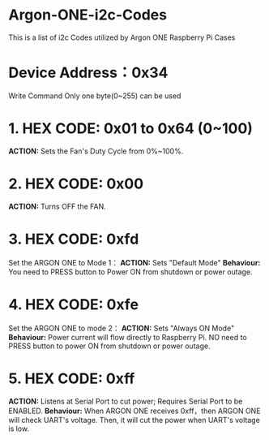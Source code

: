 # Argon-ONE-i2c-Codes
This is a list of i2c Codes utilized by Argon ONE Raspberry Pi Cases

# Device Address：**0x34**

Write Command
Only one byte(0~255) can be used


# 1.  HEX CODE: **0x01 to 0x64** (0~100)
**ACTION:** Sets the Fan's Duty Cycle from 0%~100%.

# 2. HEX CODE: 0x00
**ACTION:** Turns OFF the FAN.


# 3.  HEX CODE: 0xfd
Set the ARGON ONE to Mode 1：
**ACTION:** Sets "Default Mode"
**Behaviour:** You need to PRESS button to Power ON from shutdown or power outage.


# 4.  HEX CODE: 0xfe
Set the ARGON ONE to mode 2：
**ACTION:** Sets "Always ON Mode"
**Behaviour:** Power current will flow directly to Raspberry Pi. NO need to PRESS button to power ON from shutdown or power outage.


# 5.  HEX CODE: 0xff
**ACTION:** Listens at Serial Port to cut power; Requires Serial Port to be ENABLED.
**Behaviour:** When ARGON ONE receives 0xff，then ARGON ONE will check UART's voltage.
Then, it will cut the power when UART's voltage is low.

